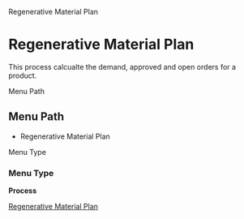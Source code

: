 
Regenerative Material Plan
# Regenerative Material Plan


This process calcualte the demand, approved and open orders for a product.

Menu Path
## Menu Path



- Regenerative Material Plan

Menu Type
### Menu Type

**Process**


[Regenerative Material Plan](functional-guide/process/process-mrp_regenerative-material-plan.md)